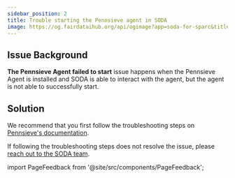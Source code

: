 ```yaml
---
sidebar_position: 2
title: Trouble starting the Pennsieve agent in SODA
image: https://og.fairdataihub.org/api/ogimage?app=soda-for-sparc&title=Trouble%20starting%20the%20Pennsieve%20agent%20in%20SODA&description=Can%27t%20start%20the%20Pennsieve%20agent%20in%20SODA
---
```


## Issue Background

**The Pennsieve Agent failed to start** issue happens when the Pennsieve Agent is installed and SODA is able to interact with the agent, but the agent is not able to successfully start.

## Solution

We recommend that you first follow the troubleshooting steps on [Pennsieve's documentation](https://docs.pennsieve.io/docs/troubleshooting-uploading-data).

If following the troubleshooting steps does not resolve the issue, please [reach out to the SODA team](https://docs.sodaforsparc.io/docs/next/common-errors/sending-log-files-to-soda-team).

import PageFeedback from '@site/src/components/PageFeedback';

<PageFeedback />
